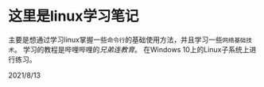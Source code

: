 # 这里是linux学习笔记
主要是想通过学习linux掌握一些`命令行`的基础使用方法，并且学习一些`网络基础技术`。
学习的教程是哔哩哔哩的*兄弟连教育*。
在Windows 10上的Linux子系统上进行练习。


2021/8/13

